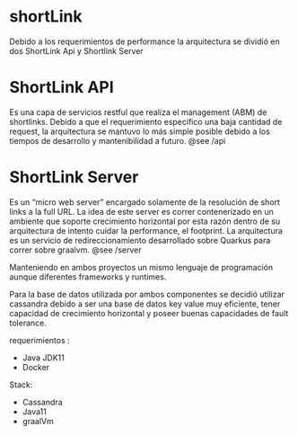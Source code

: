 # shortLink


Debido a  los requerimientos de performance la arquitectura se dividió en dos ShortLink Api y Shortlink Server

# ShortLink API
Es una capa de servicios restful que realiza el management (ABM) de  shortlinks. Debido a que el requerimiento específico una baja cantidad de request, la arquitectura se mantuvo lo más simple posible debido a los tiempos de desarrollo y mantenibilidad a futuro.
@see /api

# ShortLink Server
Es un “micro web server” encargado solamente de la resolución de short links a la full URL.
La idea de este server es correr contenerizado en un ambiente que soporte crecimiento horizontal por esta razón dentro de su arquitectura de intento cuidar la performance, el footprint.
La arquitectura es un servicio de redireccionamiento desarrollado sobre Quarkus para correr sobre graalvm. 
@see /server

Manteniendo en ambos proyectos un mismo lenguaje de programación aunque diferentes frameworks y runtimes. 

Para la base de datos utilizada por ambos componentes se decidió utilizar cassandra debido a ser una base de datos key value muy eficiente, tener capacidad de crecimiento horizontal y poseer buenas capacidades de fault tolerance.


requerimientos :

 - Java JDK11
 - Docker


Stack:
 - Cassandra 
 - Java11
 - graalVm 
